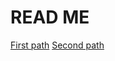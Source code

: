 # READ ME #
    
[First path](https://docs.google.com/open?id=0B2uD9Ovt0FTyXzJkaGxVZFY3Y1E "Screnshot of first path")
[Second path](https://docs.google.com/open?id=0B2uD9Ovt0FTyTVkzQjhlWVd4dms "Screenshot of second path")

